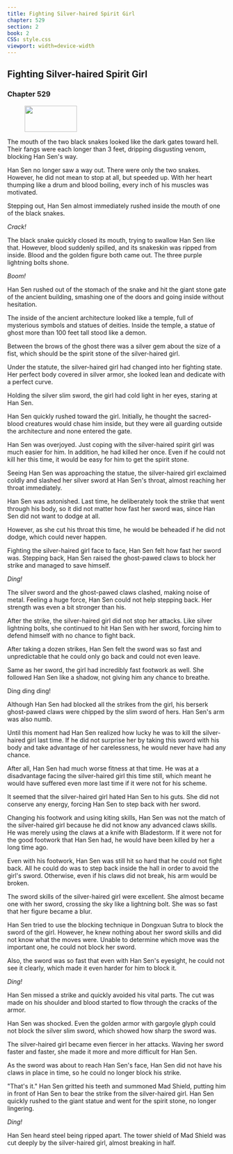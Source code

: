 ```yaml
---
title: Fighting Silver-haired Spirit Girl
chapter: 529
section: 2
book: 2
CSS: style.css
viewport: width=device-width
---
```


## Fighting Silver-haired Spirit Girl

### Chapter 529

<figure>
	<img src="../Images/gem.gif" alt="" id="gem" width="120" height="60" />
</figure>

The mouth of the two black snakes looked like the dark gates toward hell. Their fangs were each longer than 3 feet, dripping disgusting venom, blocking Han Sen's way.

Han Sen no longer saw a way out. There were only the two snakes. However, he did not mean to stop at all, but speeded up. With her heart thumping like a drum and blood boiling, every inch of his muscles was motivated.

Stepping out, Han Sen almost immediately rushed inside the mouth of one of the black snakes.

*Crack!*

The black snake quickly closed its mouth, trying to swallow Han Sen like that. However, blood suddenly spilled, and its snakeskin was ripped from inside. Blood and the golden figure both came out. The three purple lightning bolts shone.

*Boom!*

Han Sen rushed out of the stomach of the snake and hit the giant stone gate of the ancient building, smashing one of the doors and going inside without hesitation.

The inside of the ancient architecture looked like a temple, full of mysterious symbols and statues of deities. Inside the temple, a statue of ghost more than 100 feet tall stood like a demon.

Between the brows of the ghost there was a silver gem about the size of a fist, which should be the spirit stone of the silver-haired girl.

Under the statute, the silver-haired girl had changed into her fighting state. Her perfect body covered in silver armor, she looked lean and dedicate with a perfect curve.

Holding the silver slim sword, the girl had cold light in her eyes, staring at Han Sen.

Han Sen quickly rushed toward the girl. Initially, he thought the sacred-blood creatures would chase him inside, but they were all guarding outside the architecture and none entered the gate.

Han Sen was overjoyed. Just coping with the silver-haired spirit girl was much easier for him. In addition, he had killed her once. Even if he could not kill her this time, it would be easy for him to get the spirit stone.

Seeing Han Sen was approaching the statue, the silver-haired girl exclaimed coldly and slashed her silver sword at Han Sen's throat, almost reaching her throat immediately.

Han Sen was astonished. Last time, he deliberately took the strike that went through his body, so it did not matter how fast her sword was, since Han Sen did not want to dodge at all.

However, as she cut his throat this time, he would be beheaded if he did not dodge, which could never happen.

Fighting the silver-haired girl face to face, Han Sen felt how fast her sword was. Stepping back, Han Sen raised the ghost-pawed claws to block her strike and managed to save himself.

*Ding!*

The silver sword and the ghost-pawed claws clashed, making noise of metal. Feeling a huge force, Han Sen could not help stepping back. Her strength was even a bit stronger than his.

After the strike, the silver-haired girl did not stop her attacks. Like silver lightning bolts, she continued to hit Han Sen with her sword, forcing him to defend himself with no chance to fight back.

After taking a dozen strikes, Han Sen felt the sword was so fast and unpredictable that he could only go back and could not even leave.

Same as her sword, the girl had incredibly fast footwork as well. She followed Han Sen like a shadow, not giving him any chance to breathe.

Ding ding ding!

Although Han Sen had blocked all the strikes from the girl, his berserk ghost-pawed claws were chipped by the slim sword of hers. Han Sen's arm was also numb.

Until this moment had Han Sen realized how lucky he was to kill the silver-haired girl last time. If he did not surprise her by taking this sword with his body and take advantage of her carelessness, he would never have had any chance.

After all, Han Sen had much worse fitness at that time. He was at a disadvantage facing the silver-haired girl this time still, which meant he would have suffered even more last time if it were not for his scheme.

It seemed that the silver-haired girl hated Han Sen to his guts. She did not conserve any energy, forcing Han Sen to step back with her sword.

Changing his footwork and using kiting skills, Han Sen was not the match of the silver-haired girl because he did not know any advanced claws skills. He was merely using the claws at a knife with Bladestorm. If it were not for the good footwork that Han Sen had, he would have been killed by her a long time ago.

Even with his footwork, Han Sen was still hit so hard that he could not fight back. All he could do was to step back inside the hall in order to avoid the girl's sword. Otherwise, even if his claws did not break, his arm would be broken.

The sword skills of the silver-haired girl were excellent. She almost became one with her sword, crossing the sky like a lightning bolt. She was so fast that her figure became a blur.

Han Sen tried to use the blocking technique in Dongxuan Sutra to block the sword of the girl. However, he knew nothing about her sword skills and did not know what the moves were. Unable to determine which move was the important one, he could not block her sword.

Also, the sword was so fast that even with Han Sen's eyesight, he could not see it clearly, which made it even harder for him to block it.

*Ding!*

Han Sen missed a strike and quickly avoided his vital parts. The cut was made on his shoulder and blood started to flow through the cracks of the armor.

Han Sen was shocked. Even the golden armor with gargoyle glyph could not block the silver slim sword, which showed how sharp the sword was.

The silver-haired girl became even fiercer in her attacks. Waving her sword faster and faster, she made it more and more difficult for Han Sen.

As the sword was about to reach Han Sen's face, Han Sen did not have his claws in place in time, so he could no longer block his strike.

"That's it." Han Sen gritted his teeth and summoned Mad Shield, putting him in front of Han Sen to bear the strike from the silver-haired girl. Han Sen quickly rushed to the giant statue and went for the spirit stone, no longer lingering.

*Ding!*

Han Sen heard steel being ripped apart. The tower shield of Mad Shield was cut deeply by the silver-haired girl, almost breaking in half.